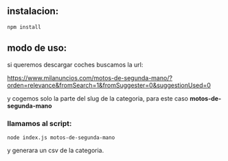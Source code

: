 ## instalacion:

````
npm install
````

## modo de uso:
si queremos descargar coches buscamos la url: 

https://www.milanuncios.com/motos-de-segunda-mano/?orden=relevance&fromSearch=1&fromSuggester=0&suggestionUsed=0

y cogemos solo la parte del slug de la categoria, para este caso **motos-de-segunda-mano**

### llamamos al script:

````
node index.js motos-de-segunda-mano
````

y generara un csv de la categoria.
